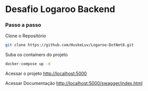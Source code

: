 # Desafio Logaroo Backend

### Passo a passo

Clone o Repositório

```sh
git clone https://github.com/HuskeLuv/Logaroo-DotNet8.git
```

Suba os containers do projeto

```sh
docker-compose up -d
```

Acessar o projeto
[http://localhost:5000](http://localhost:5000)

Acessar Documentação
[http://localhost:5000/swagger/index.html](http://localhost:5000/swagger/index.html)

